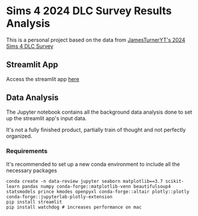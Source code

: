 # Sims 4 2024 DLC Survey Results Analysis

This is a personal project based on the data from [JamesTurnerYT's 2024 Sims 4 DLC Survey](https://jamesturner.yt/sims-pack-ratings/2024)

## Streamlit App
Access the streamlit app [here](https://sims4-dlc-survey-2024-analysis.streamlit.app/)

## Data Analysis
The Jupyter notebook contains all the background data analysis done to set up the streamlit app's input data.

It's not a fully finished product, partially train of thought and not perfectly organized. 

### Requirements
It's recommended to set up a new conda environment to include all the necessary packages
```
conda create -n data-review jupyter seaborn matplotlib==3.7 scikit-learn pandas numpy conda-forge::matplotlib-venn beautifulsoup4 statsmodels prince kmodes openpyxl conda-forge::altair plotly::plotly conda-forge::jupyterlab-plotly-extension
pip install streamlit
pip install watchdog # increases performance on mac 
```